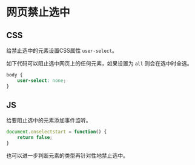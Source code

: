 # 网页禁止选中
## CSS
给禁止选中的元素设置CSS属性 `user-select`。

如下代码可以阻止选中网页上的任何元素，如果设置为 `all` 则会在选中时全选。
```css
body {
    user-select: none;
}
```

## JS
给要阻止选中的元素添加事件监听。
```js
document.onselectstart = function() {
    return false;
}
```

也可以进一步判断元素的类型再针对性地禁止选中。
